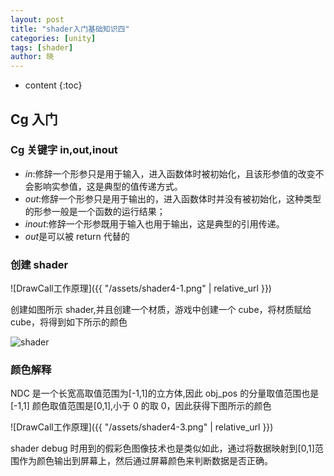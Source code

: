 ```yaml
---
layout: post
title: "shader入门基础知识四"
categories: [unity]
tags: [shader]
author: 晓
---
```


- content
  {:toc}

## Cg 入门

### Cg 关键字 in,out,inout

- _in_:修辞一个形参只是用于输入，进入函数体时被初始化，且该形参值的改变不会影响实参值，这是典型的值传递方式。
- _out_:修辞一个形参只是用于输出的，进入函数体时并没有被初始化，这种类型的形参一般是一个函数的运行结果；
- _inout_:修辞一个形参既用于输入也用于输出，这是典型的引用传递。
- *out*是可以被 return 代替的

### 创建 shader

![DrawCall工作原理]({{ "/assets/shader4-1.png" | relative_url }})

创建如图所示 shader,并且创建一个材质，游戏中创建一个 cube，将材质赋给 cube，将得到如下所示的颜色

![shader]({{site.url}}/assets/shader4-2.png)

### 颜色解释

NDC 是一个长宽高取值范围为[-1,1]的立方体,因此 obj_pos 的分量取值范围也是[-1,1]
颜色取值范围是[0,1],小于 0 的取 0，因此获得下图所示的颜色

![DrawCall工作原理]({{ "/assets/shader4-3.png" | relative_url }})

shader debug 时用到的假彩色图像技术也是类似如此，通过将数据映射到[0,1]范围作为颜色输出到屏幕上，然后通过屏幕颜色来判断数据是否正确。
